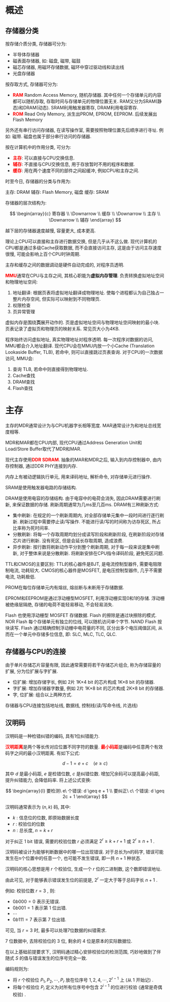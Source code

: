 
# 概述

## 存储器分类

按存储介质分类, 存储器可分为:
- 半导体存储器
- 磁表面存储器, 如: 磁盘, 磁带, 磁鼓
- 磁芯存储器, 用磁环存储数据, 磁环中穿过驱动线和读出线
- 光盘存储器

按存取方式, 存储器可分为:
- <font color=red><b>RAM</b></font> Random Access Memory, 随机存储器. 其中任何一个存储单元的内容都可以随机存取, 存取时间与存储单元的物理位置无关. RAM又分为SRAM(静态)和DRAM(动态). SRAM利用触发器寄存, DRAM利用电容寄存.
- <font color=red><b>ROM</b></font> Read Only Memory, 派生出PROM, EPROM, EEPROM. 后续发展出Flash Memory

另外还有串行访问存储器, 在读写操作室, 需要按照物理位置先后顺序进行寻址. 例如: 磁带. 磁盘也属于部分串行访问的存储器.


按在计算机中的作用分类, 可分为:
- <font color=red><b>主存</b></font>: 可以直接与CPU交换信息.
- <font color=red><b>辅存</b></font>: 不直接与CPU交换信息, 用于存放暂时不用的程序和数据.
- <font color=red><b>缓存</b></font>: 用在两个速度不同的部件之间起缓冲, 例如CPU和主存之间.

时至今日, 存储器的分类与作用为:

主存: DRAM
辅存: Flash Memory, 磁盘
缓存: SRAM

存储器的层次结构为:

$$
\begin{array}{c}
寄存器 \\
\Downarrow \\
缓存 \\
\Downarrow \\
主存 \\
\Downarrow \\
辅存
\end{array}
$$

越下层的存储器速度越慢, 容量更大, 成本更高.

理论上CPU可以直接和主存进行数据交换, 但是几乎从不这么做. 
现代计算机的CPU都是通过多级Cache获取数据, 而不会直接访问主存, 这是由于访问主存速度很慢, 可能会影响上百个CPU时钟周期.

主存和缓存之间的数据调动是硬件自动完成的, 对程序员透明.

<font color=red><b>MMU</b></font>通常在CPU与主存之间, 其核心职能为**虚拟内存管理**. 负责转换虚拟地址空间和物理地址空间: 
1. 地址翻译: 根据页表将虚拟地址翻译成物理地址. 使每个进程都认为自己独占一整片内存空间, 但实际可以映射到不同物理页.
2. 权限检查
3. 页异常管理

虚拟内存是围绕**页**展开动作的. 页是虚拟地址空间与物理地址空间映射的最小块. 
页表记录了虚拟页和物理页的映射关系.
常见页大小为4KB.

程序始终访问虚拟地址, 真实物理地址对程序透明. 每一次程序对数据的访问, MMU都会介入地址翻译.
现代CPU会在MMU内放一个小Cache (Translation Lookaside Buffer, TLB), 若命中, 则可以直接跳过页表查询.
对于CPU的一次数据访问, MMU会:
1. 查询 TLB, 若命中则直接得到物理地址.
2. Cache查找
3. DRAM查找
4. Flash查找


# 主存

主存的MDR通常设计为与CPU机器字长相等宽度. MAR通常设计为和地址总线宽度相等.

MDR和MAR都在CPU内部, 现代CPU通过Address Generation Unit和Load/Store Buffer取代了MDR和MAR.

现代主存使用<font color=red><b>DDR SDRAM</b></font>. 抽象的MAR和MDR之后, 输入到内存控制器中, 由内存控制器, 通过DDR PHY连接到内存.

内存上有被动逻辑执行单元, 用来译码地址, 解析命令, 对存储单元进行操作.

SRAM是使用触发器电路的存储结构.

DRAM是使用电容的存储结构. 由于电容中的电荷会消失, 因此DRAM需要进行刷新, 来保证数据的存储. 刷新周期通常为几ms至几百ms.
DRAM有三种刷新方式:
- 集中刷新: 在规定的一个刷新周期内, 对全部存储单元集中一段时间进行逐行刷新. 刷新过程中需要停止读/写操作. 不能进行读/写的时间称为访存死区, 所占比率称为死时间率.
- 分散刷新: 将每一个存取周期均划分成读写阶段和刷新阶段, 在刷新阶段对存储芯片进行刷新. 没有死区, 但是会延长存取周期, 造成浪费.
- 异步刷新: 按行数将刷新动作平分到整个刷新周期, 对于每一段来说是集中刷新, 对于整体来说是分散刷新. 将刷新安排在CPU指令译码阶段, 避免死区问题.

TTL和CMOS的主要区别:
TTL的核心器件是BJT, 是电流控制型器件, 需要电阻限制电流, 功耗较大.
CMOS的核心器件是MOSFET, 是电压控制型器件, 几乎不需要电流, 功耗极低.

PROM在每位存储单元内有熔丝, 熔丝断与未断用于存储数据.

EPROM和EEPROM是通过浮动栅型MOSFET, 利用浮动栅实现0和1的存储. 浮动栅被绝缘层隔绝, 存储的电荷不能轻易移动, 不会轻易消失.

Flash 也使用浮动栅型 MOSFET 存储数据. Flash 的擦除是通过块擦除的模式.
NOR Flash 每个存储单元有独立的位线, 可以随机访问单个字节. NAND Flash 按块读写.
Flash 通过精确控制浮动栅中电荷量的不同, 区分出多个电压阈值区间, 从而在一个单元中存储多位信息, 即: SLC, MLC, TLC, QLC.


## 存储器与CPU的连接

由于单片存储芯片容量有限, 因此通常需要将若干存储芯片组合, 称为存储容量的扩展, 分为位扩展与字扩展.
- 位扩展: 增加存储字长, 例如 2片 1K×4 bit 的芯片构成 1K×8 bit 的存储器.
- 字扩展: 增加存储器字数量, 例如 2片 1K×8 bit 的芯片构成 2K×8 bit 的存储器.
- 字, 位扩展: 组合以上两种方式.

存储器与CPU连接包括地址线, 数据线, 控制线(读/写命令线, 片选线)

## 汉明码

汉明码是一种检错纠错的编码, 具有1位纠错能力.

<font color=red><b>汉明距离</b></font>是两个等长传对应位置不同字符的数量.
<font color=red><b>最小码距</b></font>是编码中任意两个有效码字之间的最小汉明距离.
有如下公式:

$$
d-1 = e+c
\quad (e\geq c)
$$

其中 $d$ 是最小码距, $e$ 是检错位数, $c$ 是纠错位数. 
增加冗余码可以提高最小码距, 提升纠错能力, 会降低码率. 
将上述公式变换:

$$
\begin{array}{l}
要检测\ e\ 个错误: d \geq e + 1 \\
要纠正\ c\ 个错误: d \geq 2c + 1
\end{array}
$$

汉明码通常表示为 $(n,k)$ 码, 其中:
- $k$ : 信息位的位数, 即原始数据长度
- $r$ : 校验位的位数
- $n$ : 总长度, $n = k + r$ 

对于纠正 1 bit 错误, 需要的校验位数 $r$ 必须满足 $2^r \geq k+r+1$ 或 $2^r \geq n + 1$ .

汉明码被设计为能够判断数据中的哪一位出现错误. 对于总长为n的码字, 错误可能发生在n个位置中的任意一个, 也可能不发生错误, 即一共 $n+1$ 种状态. 

汉明码的核心思想是用 $r$ 个校验位, 生成一个 $r$ 位的二进制数, 这个数即错误地址.

由此可见, 对于能够表示错误发生位的前提是, $2^r$ 一定大于等于总码字长 $n+1$ .

例如: 校验位数 $r = 3$ , 则:
- $0b000 = 0$ 表示无错误.
- $0b001 = 1$ 表示第 1 位出错.
- $\cdots$
- $0b111 = 7$ 表示第 7 位出错.

可见, 当 $r=3$ 时, 最多可以处理7位数据的纠错需求.

7 位数据中, 去除校验位的 3 位, 剩余的 4 位是原本的实际数据位.

在以上基础前提要求下, 汉明码通过精心安排校验位的检测范围, 巧妙地做到了伴随式 $S$ 的值与错误发生的位序号完全一致.

编码规则为:
- 将 $r$ 个校验位 $P_1, P_2, \cdots, P_r$ 放在位序号 $1,2,4,\cdots,2^{r-1}$ 上 (从 $1$ 开始记) . 
- 将每个校验位 $P_i$ 定义为对所有位序号中包含 $2^{i-1}$ 的位进行校验 (通常是奇偶校验) .

